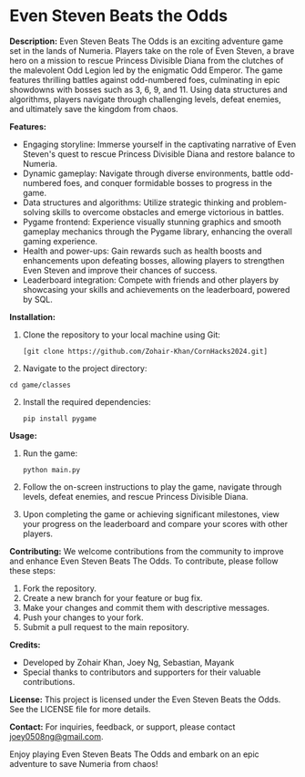 # Even Steven Beats the Odds

**Description:**
Even Steven Beats The Odds is an exciting adventure game set in the lands of Numeria. Players take on the role of Even Steven, a brave hero on a mission to rescue Princess Divisible Diana from the clutches of the malevolent Odd Legion led by the enigmatic Odd Emperor. The game features thrilling battles against odd-numbered foes, culminating in epic showdowns with bosses such as 3, 6, 9, and 11. Using data structures and algorithms, players navigate through challenging levels, defeat enemies, and ultimately save the kingdom from chaos.

**Features:**
- Engaging storyline: Immerse yourself in the captivating narrative of Even Steven's quest to rescue Princess Divisible Diana and restore balance to Numeria.
- Dynamic gameplay: Navigate through diverse environments, battle odd-numbered foes, and conquer formidable bosses to progress in the game.
- Data structures and algorithms: Utilize strategic thinking and problem-solving skills to overcome obstacles and emerge victorious in battles.
- Pygame frontend: Experience visually stunning graphics and smooth gameplay mechanics through the Pygame library, enhancing the overall gaming experience.
- Health and power-ups: Gain rewards such as health boosts and enhancements upon defeating bosses, allowing players to strengthen Even Steven and improve their chances of success.
- Leaderboard integration: Compete with friends and other players by showcasing your skills and achievements on the leaderboard, powered by SQL.

**Installation:**
1. Clone the repository to your local machine using Git:
   ```
   [git clone https://github.com/Zohair-Khan/CornHacks2024.git]
   ```

2. Navigate to the project directory:
  ```
  cd game/classes
  ```

2. Install the required dependencies:
   ```
   pip install pygame
   ```

**Usage:**
1. Run the game:
   ```
   python main.py
   ```

2. Follow the on-screen instructions to play the game, navigate through levels, defeat enemies, and rescue Princess Divisible Diana.

3. Upon completing the game or achieving significant milestones, view your progress on the leaderboard and compare your scores with other players.

**Contributing:**
We welcome contributions from the community to improve and enhance Even Steven Beats The Odds. To contribute, please follow these steps:
1. Fork the repository.
2. Create a new branch for your feature or bug fix.
3. Make your changes and commit them with descriptive messages.
4. Push your changes to your fork.
5. Submit a pull request to the main repository.

**Credits:**
- Developed by Zohair Khan, Joey Ng, Sebastian, Mayank
- Special thanks to contributors and supporters for their valuable contributions.

**License:**
This project is licensed under the Even Steven Beats the Odds. See the LICENSE file for more details.

**Contact:**
For inquiries, feedback, or support, please contact joey0508ng@gmail.com.

Enjoy playing Even Steven Beats The Odds and embark on an epic adventure to save Numeria from chaos!

